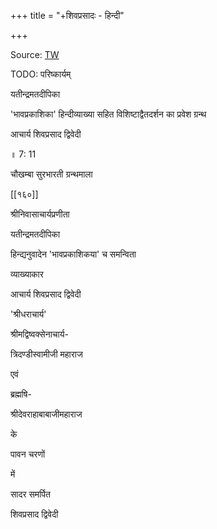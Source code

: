 +++
title = "+शिवप्रसादः - हिन्दी"

+++


Source: [TW](https://archive.org/details/20230716_20230716_2358/page/13/mode/1up)


TODO: परिष्कार्यम्



यतीन्द्रमतदीपिका 


'भावप्रकाशिका' हिन्दीव्याख्या सहित विशिष्टाद्वैतदर्शन का प्रवेश ग्रन्थ 


आचार्य शिवप्रसाद द्विवेदी 


॥ 7: 11 


चौखम्बा सुरभारती ग्रन्थमाला 


[[१६०]]


श्रीनिवासाचार्यप्रणीता 


यतीन्द्रमतदीपिका 


हिन्द्यनुवादेन 'भावप्रकाशिकया' च समन्विता 


व्याख्याकार 


आचार्य शिवप्रसाद द्विवेदी 


'श्रीधराचार्य' 






श्रीमद्विष्वक्सेनाचार्य- 


त्रिदण्डीस्वामीजी महाराज 


एवं 


ब्रह्मषि- 


श्रीदेवराहाबाबाजीमहाराज 


के 


पावन चरणों 


में 


सादर समर्पित 


शिवप्रसाद द्विवेदी 

